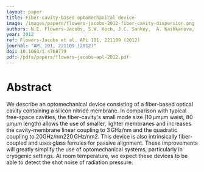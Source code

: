 ```yaml
---
layout: paper
title: Fiber-cavity-based optomechanical device
image: /images/papers/flowers-jacobs-2012-fiber-cavity-dispersion.png
authors: N.E. Flowers-Jacobs, S.W. Hoch, J.C. Sankey,  A. Kashkanova,  A.M. Jayich, C. Deutsch, J. Reichel, J.G.E. Harris 
year: 2012
ref: Flowers-Jacobs et al. APL 101, 221109 (2012)
journal: "APL 101, 221109 (2012)"
doi: 10.1063/1.4768779
pdf: /pdfs/papers/flowers-jacobs-apl-2012.pdf
---
```


# Abstract

We describe an optomechanical device consisting of a fiber-based optical cavity containing a silicon nitride membrane. In comparison with typical free-space cavities, the fiber-cavity's small mode size (10 μmμm waist, 80 μmμm length) allows the use of smaller, lighter membranes and increases the cavity-membrane linear coupling to 3 GHz/nm and the quadratic coupling to 20GHz/nm220 GHz/nm2. This device is also intrinsically fiber-coupled and uses glass ferrules for passive alignment. These improvements will greatly simplify the use of optomechanical systems, particularly in cryogenic settings. At room temperature, we expect these devices to be able to detect the shot noise of radiation pressure.
